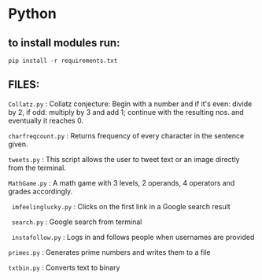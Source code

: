 # Python

## to install modules run:

` pip install -r requirements.txt `

## FILES:

` Collatz.py `
: Collatz conjecture: Begin with a number and if it's even: divide by 2, if odd: multiply by 3 and add 1; continue with the resulting nos. and eventually it reaches 0. 

` charfreqcount.py `
: Returns frequency of every character in the sentence given.

` tweets.py `
: This script allows the user to tweet text or an image directly from the terminal.

` MathGame.py `
: A math game with 3 levels, 2 operands, 4 operators and grades accordingly.

` imfeelinglucky.py`
: Clicks on the first link in a Google search result

` search.py`
: Google search from terminal

` instafollow.py`
: Logs in and follows people when usernames are provided

` primes.py	`
: Generates prime numbers and writes them to a file

` txtbin.py `
: Converts text to binary
